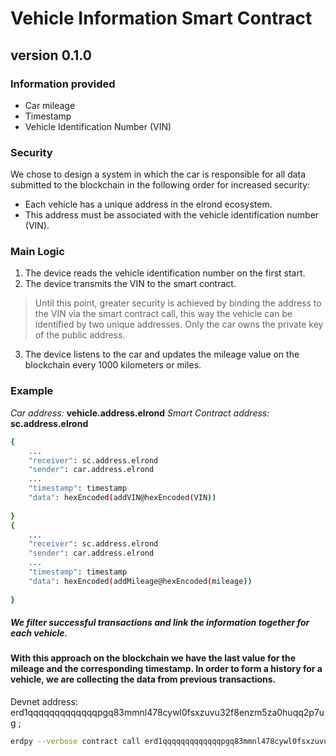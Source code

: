 # Vehicle Information Smart Contract
## version 0.1.0

###  Information provided
- Car mileage
- Timestamp
- Vehicle Identification Number (VIN)

### Security 
We chose to design a system in which the car is responsible for all data submitted to the blockchain in the following order for increased security:
- Each vehicle has a unique address in the elrond ecosystem.
- This address must be associated with the vehicle identification number (VIN).

### Main Logic
1. The device reads the vehicle identification number on the first start.
2. The device transmits the VIN to the smart contract.
>Until this point, greater security is achieved by binding the address to the VIN via the smart contract call, this way the vehicle can be identified by two unique addresses. Only the car owns the private key of the public address.
3. The device listens to the car and updates the mileage value on the blockchain every 1000 kilometers or miles.


### Example 

*Car address:* **vehicle.address.elrond**
*Smart Contract address:* **sc.address.elrond**

```sh
{
    ...
    "receiver": sc.address.elrond
    "sender": car.address.elrond
    ...
    "timestamp": timestamp
    "data": hexEncoded(addVIN@hexEncoded(VIN))
    
} 
{
    ...
    "receiver": sc.address.elrond
    "sender": car.address.elrond
    ...
    "timestamp": timestamp
    "data": hexEncoded(addMileage@hexEncoded(mileage))
    
}

```
##### We filter successful transactions and link the information together for each vehicle.
#### With this approach on the blockchain we have the last value for the mileage and the corresponding timestamp. In order to form a history for a vehicle, we are collecting the data from previous transactions.




Devnet address: erd1qqqqqqqqqqqqqpgq83mmnl478cywl0fsxzuvu32f8enzm5za0huqq2p7ug ;

```sh
erdpy --verbose contract call erd1qqqqqqqqqqqqqpgq83mmnl478cywl0fsxzuvu32f8enzm5za0huqq2p7ug --chain="D" --pem="wallets/walletKey2.pem" --gas-limit=5000000 --function --arguments --proxy="https://devnet-gateway.elrond.com" --recall-nonce --send

```